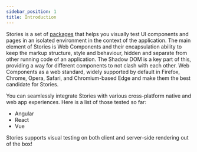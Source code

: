 ```yaml
---
sidebar_position: 1
title: Introduction
---
```


Stories is a set of [packages](https://github.com/storiesjs/stories/tree/main/lib) that helps you visually test UI components and pages in an isolated environment in the context of the application. The main element of Stories is Web Components and their encapsulation ability to keep the markup structure, style and behaviour, hidden and separate from other running code of an application. The Shadow DOM is a key part of this, providing a way for different components to not clash with each other. Web Components as a web standard, widely supported by default in Firefox, Chrome, Opera, Safari, and Chromium-based Edge and make them the best candidate for Stories.

You can seamlessly integrate Stories with various cross-platform native and web app experiences. Here is a list of those tested so far:
- Angular
- React
- Vue

Stories supports visual testing on both client and server-side rendering out of the box!